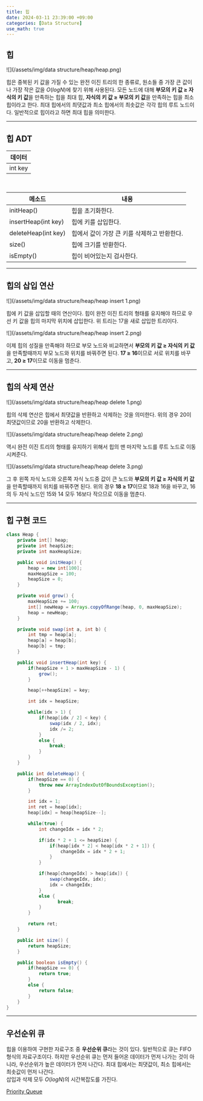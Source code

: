 ```yaml
---
title: 힙
date: 2024-03-11 23:39:00 +09:00
categories: [Data Structure]
use_math: true
---
```


## **힙**
![](/assets/img/data structure/heap/heap.png)

힙은 중복된 키 값을 가질 수 있는 완전 이진 트리의 한 종류로, 원소들 중 가장 큰 값이나 가장 작은 값을 $O(logN)$에 찾기 위해 사용된다. 모든 노드에 대해 **부모의 키 값 $\geq$  자식의 키 값**을 만족하는 힙을 최대 힙, **자식의 키 값 $\geq$  부모의 키 값**을 만족하는 힙을 최소 힙이라고 한다. 최대 힙에서의 최댓값과 최소 힙에서의 최솟값은 각각 힙의 루트 노드이다. 일반적으로 힙이라고 하면 최대 힙을 의미한다.

---

## **힙 ADT**

| <center>데이터</center> |
| - |
| int key |

<br>

| <center>메소드</center> | <center>내용</center> |
| - | - | 
| initHeap() | 힙을 초기화한다. |
| insertHeap(int key) | 힙에 키를 삽입한다. |
| deleteHeap(int key) | 힙에서 값이 가장 큰 키를 삭제하고 반환한다. |
| size() | 힙에 크기를 반환한다. |
| isEmpty() | 힙이 비어있는지 검사한다. |

---

## **힙의 삽입 연산**
![](/assets/img/data structure/heap/heap insert 1.png)

힙에 키 값을 삽입할 때의 연산이다. 힙이 완전 이진 트리의 형태를 유지해야 하므로 우선 키 값을 힙의 마지막 위치에 삽입한다. 위 트리는 17을 새로 삽입한 트리이다.

![](/assets/img/data structure/heap/heap insert 2.png)


이제 힙의 성질을 만족해야 하므로 부모 노드와 비교하면서 **부모의 키 값 $\geq$  자식의 키 값**을 만족할때까지 부모 노드와 위치를 바꿔주면 된다.
**17 $\geq$ 16**이므로 서로 위치를 바꾸고, **20 $\geq$ 17**이므로 이동을 멈춘다.

---

## **힙의 삭제 연산**
![](/assets/img/data structure/heap/heap delete 1.png)

힙의 삭제 연산은 힙에서 최댓값을 반환하고 삭제하는 것을 의미한다. 위의 경우 20이 최댓값이므로 20을 반환하고 삭제한다.

![](/assets/img/data structure/heap/heap delete 2.png)

역시 완전 이진 트리의 형태를 유지하기 위해서 힙의 맨 마지막 노드를 루트 노드로 이동시켜준다.

![](/assets/img/data structure/heap/heap delete 3.png)

그 후 왼쪽 자식 노드와 오른쪽 자식 노드중 값이 큰 노드와 **부모의 키 값 $\geq$  자식의 키 값**을 만족할때까지 위치를 바꿔주면 된다.
위의 경우 **18 $\geq$ 17**이므로 18과 16을 바꾸고, 16의 두 자식 노드인 15와 14 모두 16보다 작으므로 이동을 멈춘다.

---

## **힙 구현 코드**

```java
class Heap {
    private int[] heap;
    private int heapSize;
    private int maxHeapSize;

    public void initHeap() {
        heap = new int[100];
        maxHeapSize = 100;
        heapSize = 0;
    }

    private void grow() {
        maxHeapSize += 100;
        int[] newHeap = Arrays.copyOfRange(heap, 0, maxHeapSize);
        heap = newHeap;
    }

    private void swap(int a, int b) {
        int tmp = heap[a];
        heap[a] = heap[b];
        heap[b] = tmp;
    }

    public void insertHeap(int key) {
        if(heapSize + 1 > maxHeapSize - 1) {
            grow();
        }

        heap[++heapSize] = key;

        int idx = heapSize;

        while(idx > 1) {
            if(heap[idx / 2] < key) {
                swap(idx / 2, idx);
                idx /= 2;
            }
            else {
                break;
            }
        }
    }

    public int deleteHeap() {
        if(heapSize == 0) {
            throw new ArrayIndexOutOfBoundsException();
        }

        int idx = 1;
        int ret = heap[idx];
        heap[idx] = heap[heapSize--];

        while(true) {
            int changeIdx = idx * 2;

            if(idx * 2 + 1 <= heapSize) {
                if(heap[idx * 2] < heap[idx * 2 + 1]) {
                    changeIdx = idx * 2 + 1;
                }
            }

            if(heap[changeIdx] > heap[idx]) {
                swap(changeIdx, idx);
                idx = changeIdx;
            }
            else {
                   break;
            }
        }

        return ret;
    }

    public int size() {
        return heapSize;
    }

    public boolean isEmpty() {
        if(heapSize == 0) {
            return true;
        }
        else {
            return false;
        }
    }
}
```

---


## **우선순위 큐**
힙을 이용하여 구현한 자료구조 중 **우선순위 큐**라는 것이 있다. 일반적으로 큐는 FIFO 형식의 자료구조이다. 하지만 우선순위 큐는 먼저 들어온 데이터가 먼저 나가는 것이 아니라, 우선순위가 높은 데이터가 먼저 나간다. 최대 힙에서는 최댓값이, 최소 힙에서는 최솟값이 먼저 나간다.  
삽입과 삭제 모두 $O(logN)$의 시간복잡도를 가진다.


[Priority Queue](https://docs.oracle.com/javase/8/docs/api/java/util/PriorityQueue.html)